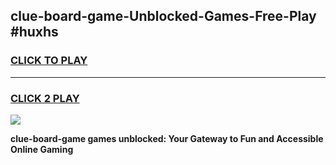 
## clue-board-game-Unblocked-Games-Free-Play #huxhs
<h3>
<a href="https://us.freeplayer.one?title=clue-board-game&ref=9M">CLICK TO PLAY</a></h3>
<hr>

<h3>
<a href="https://us.freeplayer.one?title=clue-board-game&ref=9M">CLICK 2 PLAY</a>
  
</h3>

<a href="https://us.freeplayer.one?title=clue-board-game&ref=9M"><img src="https://clearcache.store/games.png"></a>


**clue-board-game games unblocked: Your Gateway to Fun and Accessible Online Gaming**
